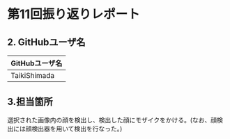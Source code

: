 # 第11回振り返りレポート

## 2. GitHubユーザ名

|     GitHubユーザ名       |
|    --------------| 
|     TaikiShimada      |



## 3.担当箇所
選択された画像内の顔を検出し、検出した顔にモザイクをかける。(なお、顔検出には顔検出器を用いて検出を行なった。)


